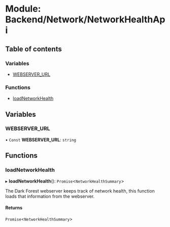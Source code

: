 # Module: Backend/Network/NetworkHealthApi

## Table of contents

### Variables

- [WEBSERVER_URL](Backend_Network_NetworkHealthApi.md#webserver_url)

### Functions

- [loadNetworkHealth](Backend_Network_NetworkHealthApi.md#loadnetworkhealth)

## Variables

### WEBSERVER_URL

• `Const` **WEBSERVER_URL**: `string`

## Functions

### loadNetworkHealth

▸ **loadNetworkHealth**(): `Promise`<`NetworkHealthSummary`\>

The Dark Forest webserver keeps track of network health, this function loads that information
from the webserver.

#### Returns

`Promise`<`NetworkHealthSummary`\>
